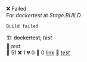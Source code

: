 ❌ Failed  
For _dockertest_ at _Stage.BUILD_ 

```
Build failed
```
🏗️  ~~dockertest~~, *test*  
🧪  *test*  
🧪 51 ❌ 1 💔 0 🙈 0 [link](http://localhost/tests) 
🚀  *[test](https://some.location.com)*  
